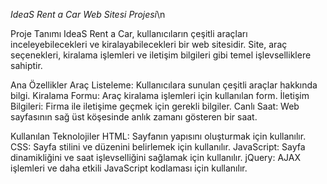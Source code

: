 _IdeaS Rent a Car Web Sitesi Projesi_\n

Proje Tanımı
IdeaS Rent a Car, kullanıcıların çeşitli araçları inceleyebilecekleri ve kiralayabilecekleri bir web sitesidir. Site, araç seçenekleri, kiralama işlemleri ve iletişim bilgileri gibi temel işlevselliklere sahiptir. 

Ana Özellikler
Araç Listeleme: Kullanıcılara sunulan çeşitli araçlar hakkında bilgi.
Kiralama Formu: Araç kiralama işlemleri için kullanılan form.
İletişim Bilgileri: Firma ile iletişime geçmek için gerekli bilgiler.
Canlı Saat: Web sayfasının sağ üst köşesinde anlık zamanı gösteren bir saat.

Kullanılan Teknolojiler
HTML: Sayfanın yapısını oluşturmak için kullanılır.
CSS: Sayfa stilini ve düzenini belirlemek için kullanılır.
JavaScript: Sayfa dinamikliğini ve saat işlevselliğini sağlamak için kullanılır.
jQuery: AJAX işlemleri ve daha etkili JavaScript kodlaması için kullanılır.
